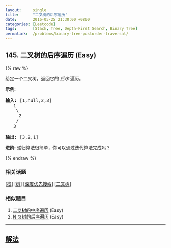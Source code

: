 ```yaml
---
layout:     single
title:      "二叉树的后序遍历"
date:       2016-05-25 21:30:00 +0800
categories: [Leetcode]
tags:       [Stack, Tree, Depth-First Search, Binary Tree]
permalink:  /problems/binary-tree-postorder-traversal/
---
```


## 145. 二叉树的后序遍历 (Easy)

{% raw %}

<p>给定一个二叉树，返回它的 <em>后序&nbsp;</em>遍历。</p>

<p><strong>示例:</strong></p>

<pre><strong>输入:</strong> [1,null,2,3]  
   1
    \
     2
    /
   3 

<strong>输出:</strong> [3,2,1]</pre>

<p><strong>进阶:</strong>&nbsp;递归算法很简单，你可以通过迭代算法完成吗？</p>

{% endraw %}

### 相关话题
  [[栈](https://github.com/awesee/leetcode/tree/main/tag/stack/README.md)]
  [[树](https://github.com/awesee/leetcode/tree/main/tag/tree/README.md)]
  [[深度优先搜索](https://github.com/awesee/leetcode/tree/main/tag/depth-first-search/README.md)]
  [[二叉树](https://github.com/awesee/leetcode/tree/main/tag/binary-tree/README.md)]

### 相似题目
  1. [二叉树的中序遍历](/problems/binary-tree-inorder-traversal) (Easy)
  1. [N 叉树的后序遍历](/problems/n-ary-tree-postorder-traversal) (Easy)

---

## [解法](https://github.com/awesee/leetcode/tree/main/problems/binary-tree-postorder-traversal)
